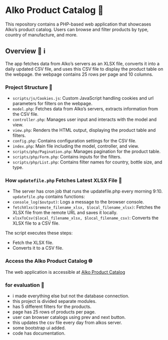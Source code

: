# Alko Product Catalog 🍷

This repository contains a PHP-based web application that showcases Alko’s product catalog. Users can browse and filter products by type, country of manufacture, and more.

## Overview 📌 ℹ️

The app fetches data from Alko’s servers as an XLSX file, converts it into a daily updated CSV file, and uses this CSV file to display the product table on the webpage.
the webpage contains 25 rows per page and 10 columns.

### Project Structure 📂

- `scripts/js/Cookies.js`: Custom JavaScript handling cookies and url parameters for filters  on the webpage.
- `model.php`: Fetches data from Alko’s servers, extracts information from the CSV file.
- `controller.php`: Manages user input and interacts with the model and view.
- `view.php`: Renders the HTML output, displaying the product table and filters.
- `config.php`: Contains configuration settings for the CSV file.
- `index.php`: Main file including the model, controller, and view.
- `scripts/php/Pagination.php`: Manages pagination for the product table.
- `scripts/php/Form.php`: Contains inputs for the filters.
- `scripts/php/List.php`: Contains filter names for country, bottle size, and type.

### How `updatefile.php` Fetches Latest XLSX File 📝
- The server has cron job that runs the updatefile.php every morning 9:10.
`updatefile.php` contains functions:
- `console_log($output)`: Logs a message to the browser console.
- `fetchXlxs($remote_filename_xlsx, $local_filename_xlsx)`: Fetches the XLSX file from the remote URL and saves it locally.
- `xlsxToCsv($local_filename_xlsx, $local_filename_csv)`: Converts the XLSX file to a CSV file.


The script executes these steps:
- Fetch the XLSX file.
- Converts it to a CSV file.


### Access the Alko Product Catalog 🌐

The web application is accessible at [Alko Product Catalog](https://niisku.lab.fi/~x108669/alko/)

### for evaluation 📝

- i made everything else but not the database connection.
- this project is divided separate modules.
- has 5 different filters for the products.
- page has 25 rows of products per page.
- user can browser catalogs using prev and next button.
- this updates the csv file every day from alkos server.
- some bootstrap ui added.
- code has documentation.
